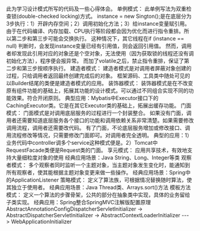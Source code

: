 此为学习设计模式所写的代码及一些心得体会。
单例模式：
    此单例写法为双重检查锁(double-checked locking)方式。
    instance = new Sington();是在底层分为3步执行：1）开辟内存空间；2）调用初始化方法；3）给instance变量赋引用。
    由于在代码编译、内存加载、CPU执行等阶段都会因为优化而进行指令重排。所以第二步和第三步可能会交换执行。
    这种情况下，其它线程在if (instance == null) 判断时，会发现instance变量已经有引用值，则会返回引用值。
    然而，调用者却发现此引用对应的对象还是个空对象，无法使用（因为获取锁的线程还没有调初始化方法），程序便会报异常。
    而加了volatile之后，禁止指令重排，保证了第二步和第三步按顺序执行。
建造者模式：
    建造者模式是对调用者屏蔽对象创建的过程，只给调用者返回最终创建完成后的对象。
    框架源码、工具类中随处可见的以Builder结尾的类便是建造者模式的应用。
装饰器模式：
    装饰器模式是在不改变原有组件功能的基础上，拓展其功能的设计模式。可以通过不同组合实现不同的功能效果。符合开闭原则。
    典型应用：Mybatis中Executor接口下的CachingExecutor类。它是在其它Executor类的基础上，拓展出缓存功能。
门面模式：
    门面模式是对调用底层服务的过程进行一个封装整合。
    如果没有门面，调用者还需要知道底层服务各个接口的功能和调用依赖关系非常清楚。如果需要修改调用流程，调用者还需要改代码。
    有了门面，不论底层服务增加或修改接口、调用流程修改等情况，只需要修改门面即可。对调用者完全透明。
    典型的应用：1）业务代码中controller调多个service这种模式便是。2）Tomcat中RequestFacade类便是Request类的门面。
享元模式：
    应用共享技术，有效地支持大量细粒度对象的使用
    经典应用场景：Java  String、Long、Integer等类
观察者模式：
    多个观察者同时监听一个主题对象，当主题对象发生变化时，能通知到所有观察者，使其能根据主题对象变更来做一些操作。
    经典应用场景：Spring中的ApplicationListener
策略模式：
    定义了算法族，可根据情况替换随时算法，使其独立于使用者。
    经典应用场景：Java Thread类、Arrays.sort()方法
模板方法模式：
    定义一个算法的步骤骨架，公共的部分在抽象类中实现，具体的业务留给子类实现。
    经典应用：Spring整合SpringMVC注解版配置原理
    AbstractAnnotationConfigDispatcherServletInitializer -> AbstractDispatcherServletInitializer -> AbstractContextLoaderInitializer ---> WebApplicationInitializer


